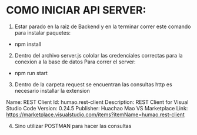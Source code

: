 # COMO INICIAR API SERVER:

1. Estar parado en la raiz de Backend y en la terminar correr este comando para instalar paquetes:

- npm install

2. Dentro del archivo server.js cololar las credenciales correctas para la conexion a la base de datos
   Para correr el server:

- npm run start

3. Dentro de la carpeta request se encuentran las consultas http
   es necesario installar la extension

Name: REST Client
Id: humao.rest-client
Description: REST Client for Visual Studio Code
Version: 0.24.5
Publisher: Huachao Mao
VS Marketplace Link: https://marketplace.visualstudio.com/items?itemName=humao.rest-client

4. Sino utilizar POSTMAN para hacer las consultas